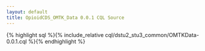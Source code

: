 ```yaml
---
layout: default
title: OpioidCDS_OMTK_Data 0.0.1 CQL Source
---
```


{% highlight sql %}{% include_relative cql/dstu2_stu3_common/OMTKData-0.0.1.cql %}{% endhighlight %}
